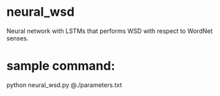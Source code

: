 # neural_wsd
Neural network with LSTMs that performs WSD with respect to WordNet senses.


# sample command:
python neural_wsd.py @./parameters.txt